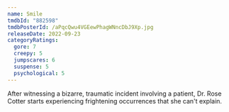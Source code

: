 ```yaml
---
name: Smile
tmdbId: "882598"
tmdbPosterId: /aPqcQwu4VGEewPhagWNncDbJ9Xp.jpg
releaseDate: 2022-09-23
categoryRatings:
  gore: 7
  creepy: 5
  jumpscares: 6
  suspense: 5
  psychological: 5
---
```

After witnessing a bizarre, traumatic incident involving a patient, Dr. Rose Cotter starts experiencing frightening occurrences that she can't explain.